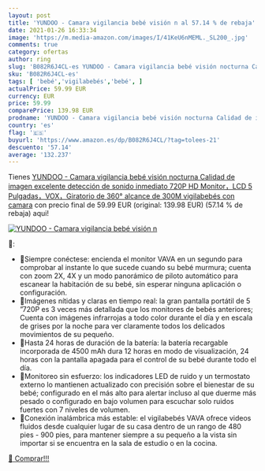 ```yaml
---
layout: post
title: 'YUNDOO - Camara vigilancia bebé visión n al 57.14 % de rebaja'
date: 2021-01-26 16:33:34
image: 'https://m.media-amazon.com/images/I/41KeU6nMEML._SL200_.jpg'
comments: true
category: ofertas
author: ring
slug: 'B082R6J4CL-es YUNDOO - Camara vigilancia bebé visión nocturna Calidad de...'
sku: 'B082R6J4CL-es'
tags: [ 'bebé','vigilabebés','bebé', ]
actualPrice: 59.99 EUR
currency: EUR
price: 59.99
comparePrice: 139.98 EUR
prodname: 'YUNDOO - Camara vigilancia bebé visión nocturna Calidad de imagen excelente detección de sonido inmediato 720P HD Monitor，LCD 5 Pulgadas，VOX，Giratorio de 360°  alcance de 300M  vigilabebés con camara'
country: 'es'
flag: '🇪🇸'
buyurl: 'https://www.amazon.es/dp/B082R6J4CL/?tag=tolees-21'
descuento: '57.14'
average: '132.237'
---
```


Tienes [YUNDOO - Camara vigilancia bebé visión nocturna Calidad de imagen excelente detección de sonido inmediato 720P HD Monitor，LCD 5 Pulgadas，VOX，Giratorio de 360°  alcance de 300M  vigilabebés con camara](https://www.amazon.es/dp/B082R6J4CL/?tag=tolees-21) con precio final de  59.99 EUR (original: 139.98 EUR) (57.14 %  de rebaja) aqui!

[![YUNDOO - Camara vigilancia bebé visión n](https://m.media-amazon.com/images/I/41KeU6nMEML._SL200_.jpg)](https://www.amazon.es/dp/B082R6J4CL/?tag=tolees-21)

🔎:

- 🎀Siempre conéctese: encienda el monitor VAVA en un segundo para comprobar al instante lo que sucede cuando su bebé murmura; cuenta con zoom 2X, 4X y un modo panorámico de piloto automático para escanear la habitación de su bebé, sin esperar ninguna aplicación o configuración.
- 🎀Imágenes nítidas y claras en tiempo real: la gran pantalla portátil de 5 ”720P es 3 veces más detallada que los monitores de bebés anteriores; Cuenta con imágenes infrarrojas a todo color durante el día y en escala de grises por la noche para ver claramente todos los delicados movimientos de su pequeño.
- 🎀Hasta 24 horas de duración de la batería: la batería recargable incorporada de 4500 mAh dura 12 horas en modo de visualización, 24 horas con la pantalla apagada para el control de su bebé durante todo el día.
- 🎀Monitoreo sin esfuerzo: los indicadores LED de ruido y un termostato externo lo mantienen actualizado con precisión sobre el bienestar de su bebé; configurado en el más alto para alertar incluso al que duerme más pesado o configurado en bajo volumen para escuchar solo ruidos fuertes con 7 niveles de volumen.
- 🎀Conexión inalámbrica más estable: el vigilabebés VAVA ofrece videos fluidos desde cualquier lugar de su casa dentro de un rango de 480 pies - 900 pies, para mantener siempre a su pequeño a la vista sin importar si se encuentra en la sala de estudio o en la cocina.

[🛒 Comprar!!!](https://www.amazon.es/dp/B082R6J4CL/?tag=tolees-21)
